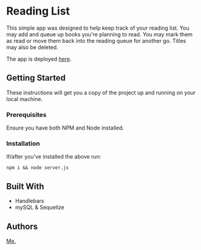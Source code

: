# Reading List 
This simple app was designed to help keep track of your reading list. You may add and queue up books you're planning to read. You may mark them as read or move them back into the reading queue for another go. Titles may also be deleted.

The app is deployed [here](https://calm-scrubland-32020.herokuapp.com/). 

## Getting Started 
These instructions will get you a copy of the project up and running on your local machine.

### Prerequisites
Ensure you have both NPM and Node installed. 

### Installation 
If/after you've installed the above run:
```
npm i && node server.js 
```

## Built With 
- Handlebars 
- mySQL & Sequelize

## Authors 
[Me.](https://github.com/ezagala)
